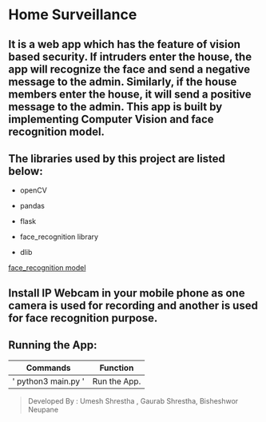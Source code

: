 # Home Surveillance #

## It is a web app which has the feature of vision based security. If intruders enter the house, the app will recognize the face and send a negative message to the admin. Similarly, if the house members enter the house, it will send a positive message to the admin. This app is built by implementing Computer Vision and face recognition model. ##

## The libraries used by this project are listed below: ##

- openCV

- pandas

- flask

- face_recognition library

- dlib

[ face_recognition model ]( https://github.com/ageitgey/face_recognition )

## Install IP Webcam in your mobile phone as one camera is used for recording and another is used for face recognition purpose. ##


## Running the App: ##


|         Commands            |          Function           |
|-----------------------------|-----------------------------|
|' python3 main.py '          |Run the App.         |
 

> Developed By : Umesh Shrestha , Gaurab Shrestha, Bisheshwor Neupane
